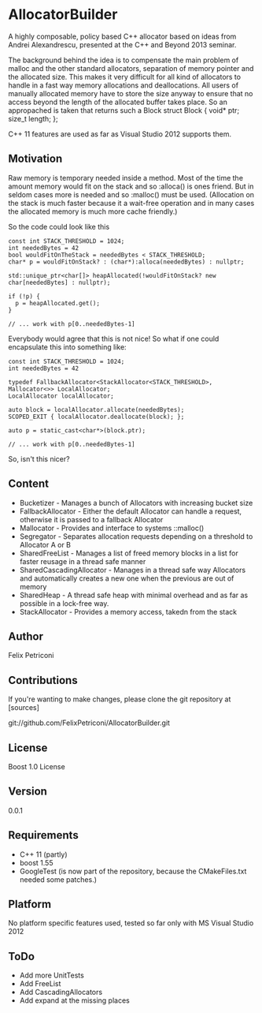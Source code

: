 AllocatorBuilder
================

A highly composable, policy based C++ allocator based on ideas from Andrei Alexandrescu, presented at the C++ and Beyond 2013 seminar.

The background behind the idea is to compensate the main problem of malloc and the other standard allocators, separation of memory pointer and the allocated size. This makes it very difficult for all kind of allocators to handle in a fast way memory allocations and deallocations. All users of manually allocated memory have to store the size anyway to ensure that no access beyond the length of the allocated buffer takes place.
So an appropached is taken that returns such a Block
    struct Block {
      void* ptr;
      size_t length;
    };


C++ 11 features are used as far as Visual Studio 2012 supports them.

Motivation
----------
Raw memory is temporary needed inside a method. Most of the time the amount memory would fit on the stack and so :alloca() is ones friend. But in seldom cases more is needed and so :malloc() must be used. (Allocation on the stack is much faster because it a wait-free operation and in many cases the allocated memory is much more cache friendly.)

So the code could look like this
  
    const int STACK_THRESHOLD = 1024;
    int neededBytes = 42
    bool wouldFitOnTheStack = neededBytes < STACK_THRESHOLD;
    char* p = wouldFitOnStack? : (char*):alloca(neededBytes) : nullptr;
    
    std::unique_ptr<char[]> heapAllocated(!wouldFitOnStack? new char[neededBytes] : nullptr);
  
    if (!p) {
      p = heapAllocated.get();
    }
  
    // ... work with p[0..neededBytes-1]

Everybody would agree that this is not nice! So what if one could encapsulate this into something like:

    const int STACK_THRESHOLD = 1024;
    int neededBytes = 42

    typedef FallbackAllocator<StackAllocator<STACK_THRESHOLD>, Mallocator<>> LocalAllocator; 
    LocalAllocator localAllocator;
  
    auto block = localAllocator.allocate(neededBytes);
    SCOPED_EXIT { localAllocator.deallocate(block); };
    
    auto p = static_cast<char*>(block.ptr);
    
    // ... work with p[0..neededBytes-1]
 
So, isn't this nicer? 
  
  
Content
-------
  * Bucketizer - Manages a bunch of Allocators with increasing bucket size
  * FallbackAllocator - Either the default Allocator can handle a request, otherwise it is passed to a fallback Allocator
  * Mallocator - Provides and interface to systems ::malloc()
  * Segregator - Separates allocation requests depending on a threshold to Allocator A or B
  * SharedFreeList - Manages a list of freed memory blocks in a list for faster reusage in a thread safe manner
  * SharedCascadingAllocator - Manages in a thread safe way Allocators and automatically creates a new one when the previous are out of memory
  * SharedHeap - A thread safe heap with minimal overhead and as far as possible in a lock-free way.
  * StackAllocator - Provides a memory access, takedn from the stack
  

Author 
------
  Felix Petriconi
  

Contributions
-------------

If you're wanting to make changes, please clone the git repository at [sources]

git://github.com/FelixPetriconi/AllocatorBuilder.git

  
License
-------
  Boost 1.0 License


Version
-------
  0.0.1

Requirements
------------
  * C++ 11 (partly)
  * boost 1.55
  * GoogleTest (is now part of the repository, because the CMakeFiles.txt needed some patches.)


Platform
--------
  No platform specific features used, tested so far only with MS Visual Studio 2012

ToDo
----
  * Add more UnitTests
  * Add FreeList
  * Add CascadingAllocators
  * Add expand at the missing places


